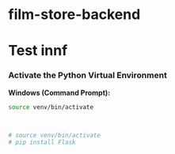 # film-store-backend
# Test innf
### Activate the Python Virtual Environment

**Windows (Command Prompt):**
```bash
source venv/bin/activate



# source venv/bin/activate
# pip install Flask
